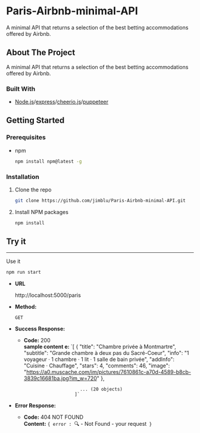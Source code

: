# Paris-Airbnb-minimal-API
A minimal API that returns a selection of the best betting accommodations offered by Airbnb.

<!-- ABOUT THE PROJECT -->
## About The Project

A minimal API that returns a selection of the best betting accommodations offered by Airbnb.

### Built With

* [Node.js](https://nodejs.org/en/)/[express](https://expressjs.com/fr/)/[cheerio.js](https://cheerio.js.org/)/[puppeteer](https://pptr.dev/)

<!-- GETTING STARTED -->
## Getting Started

### Prerequisites

* npm
  ```sh
  npm install npm@latest -g
  ```

### Installation

1. Clone the repo
   ```sh
   git clone https://github.com/jimblu/Paris-Airbnb-minimal-API.git
   ```
2. Install NPM packages
   ```sh
   npm install
   ```

## Try it
----
  
  Use it
   ```sh
   npm run start
   ```

* **URL**

  http://localhost:5000/paris

* **Method:**

  `GET`
  
* **Success Response:**

  * **Code:** 200 <br />
    **sample content e:** `[
                            {
                            "title": "Chambre privée à Montmartre",
                            "subtitle": "Grande chambre à deux pas du Sacré-Coeur",
                            "info": "1 voyageur · 1 chambre · 1 lit · 1 salle de bain privée",
                            "addInfo": "Cuisine · Chauffage",
                            "stars": 4,
                            "comments": 46,
                            "image": "https://a0.muscache.com/im/pictures/7610861c-a70d-4589-b8cb-3839c16681ba.jpg?im_w=720"
                            }, 
    
                             ... (20 objects)
                           ]`
 
* **Error Response:**

  * **Code:** 404 NOT FOUND <br />
    **Content:** `{ error : `🔍 - Not Found - your request` }`
